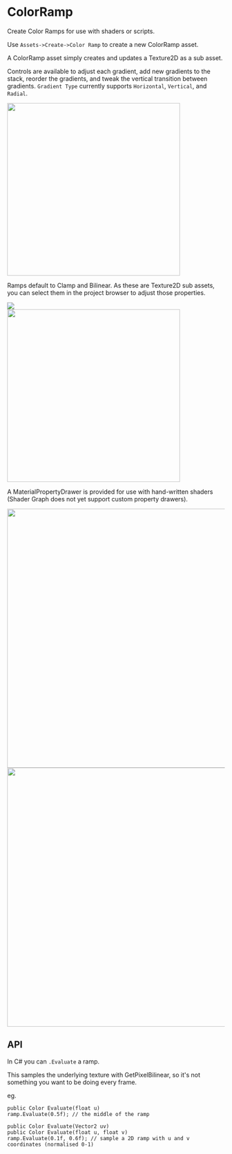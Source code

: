 # ColorRamp
Create Color Ramps for use with shaders or scripts.

Use `Assets->Create->Color Ramp` to create a new ColorRamp asset. 

A ColorRamp asset simply creates and updates a Texture2D as a sub asset.

Controls are available to adjust each gradient, add new gradients to the stack, reorder the gradients, and tweak the vertical transition between gradients.
`Gradient Type` currently supports `Horizontal`, `Vertical`, and `Radial`.
<div><img src="https://i.imgur.com/XUkKjof.png" width="400" /></div>

Ramps default to Clamp and Bilinear. As these are Texture2D sub assets, you can select them in the project browser to adjust those properties.
<div><img src="https://i.imgur.com/Fdq4neR.png" /></div>
<div><img src="https://i.imgur.com/Gh0JoOd.png" width="400" /></div>

A MaterialPropertyDrawer is provided for use with hand-written shaders (Shader Graph does not yet support custom property drawers).
<div><img src="https://i.imgur.com/BGBiZxV.png" width="600" /></div>
<div><img src="https://i.imgur.com/x9Ddxnw.png" width="600" /></div>

## API
In C# you can `.Evaluate` a ramp.

This samples the underlying texture with GetPixelBilinear, so it's not something you want to be doing every frame.

eg.

```
public Color Evaluate(float u)
ramp.Evaluate(0.5f); // the middle of the ramp
```
```
public Color Evaluate(Vector2 uv)
public Color Evaluate(float u, float v)
ramp.Evaluate(0.1f, 0.6f); // sample a 2D ramp with u and v coordinates (normalised 0-1)
```
